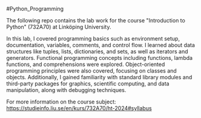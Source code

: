 #Python_Programming

The following repo contains the lab work for the course "Introduction to Python" (732A70) at Linköping University.

In this lab, I covered programming basics such as environment setup, documentation, variables, comments, and control flow. I learned about data structures like tuples, lists, dictionaries, and sets, as well as iterators and generators. Functional programming concepts including functions, lambda functions, and comprehensions were explored. Object-oriented programming principles were also covered, focusing on classes and objects. Additionally, I gained familiarity with standard library modules and third-party packages for graphics, scientific computing, and data manipulation, along with debugging techniques.


For more information on the course subject: https://studieinfo.liu.se/en/kurs/732A70/ht-2024#syllabus


